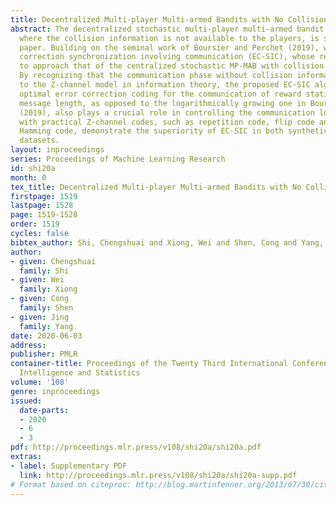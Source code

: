 ```yaml
---
title: Decentralized Multi-player Multi-armed Bandits with No Collision Information
abstract: The decentralized stochastic multi-player multi-armed bandit (MP-MAB) problem,
  where the collision information is not available to the players, is studied in this
  paper. Building on the seminal work of Boursier and Perchet (2019), we propose error
  correction synchronization involving communication (EC-SIC), whose regret is shown
  to approach that of the centralized stochastic MP-MAB with collision information.
  By recognizing that the communication phase without collision information corresponds
  to the Z-channel model in information theory, the proposed EC-SIC algorithm applies
  optimal error correction coding for the communication of reward statistics. A fixed
  message length, as opposed to the logarithmically growing one in Boursier and Perchet
  (2019), also plays a crucial role in controlling the communication loss. Experiments
  with practical Z-channel codes, such as repetition code, flip code and modified
  Hamming code, demonstrate the superiority of EC-SIC in both synthetic and real-world
  datasets.
layout: inproceedings
series: Proceedings of Machine Learning Research
id: shi20a
month: 0
tex_title: Decentralized Multi-player Multi-armed Bandits with No Collision Information
firstpage: 1519
lastpage: 1528
page: 1519-1528
order: 1519
cycles: false
bibtex_author: Shi, Chengshuai and Xiong, Wei and Shen, Cong and Yang, Jing
author:
- given: Chengshuai
  family: Shi
- given: Wei
  family: Xiong
- given: Cong
  family: Shen
- given: Jing
  family: Yang
date: 2020-06-03
address: 
publisher: PMLR
container-title: Proceedings of the Twenty Third International Conference on Artificial
  Intelligence and Statistics
volume: '108'
genre: inproceedings
issued:
  date-parts:
  - 2020
  - 6
  - 3
pdf: http://proceedings.mlr.press/v108/shi20a/shi20a.pdf
extras:
- label: Supplementary PDF
  link: http://proceedings.mlr.press/v108/shi20a/shi20a-supp.pdf
# Format based on citeproc: http://blog.martinfenner.org/2013/07/30/citeproc-yaml-for-bibliographies/
---
```


